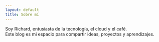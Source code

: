 ```yaml
---
layout: default
title: Sobre mí
---
```


Soy Richard, entusiasta de la tecnología, el cloud y el café.  
Este blog es mi espacio para compartir ideas, proyectos y aprendizajes.
